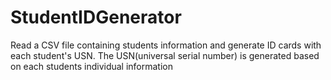 # StudentIDGenerator

Read a CSV file containing students information and generate ID cards with each student's USN. The USN(universal serial number) is generated based on each students individual information
